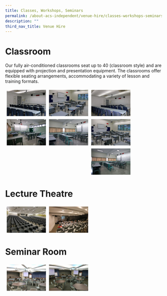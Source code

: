 ```yaml
---
title: Classes, Workshops, Seminars
permalink: /about-acs-independent/venue-hire/classes-workshops-seminars/
description: ""
third_nav_title: Venue Hire
---
```


# Classroom

Our fully air-conditioned classrooms seat up to 40 (classroom style) and are equipped with projection and presentation equipment. The classrooms offer flexible seating arrangements, accommodating a variety of lesson and training formats.

<a href="/images/About%20ACS(I)/Venue%20Hire/Classes,%20Workshops,%20Seminars/Class-Room-IB-BLock_02-300x200.jpg"><img src="/images/About%20ACS(I)/Venue%20Hire/Classes,%20Workshops,%20Seminars/Class-Room-IB-BLock_02-300x200.jpg" style="width:25%;float:left;padding:5px"></a>
<a href="/images/About%20ACS(I)/Venue%20Hire/Classes,%20Workshops,%20Seminars/Class-Room-Junior-BLock_01-300x200.jpg"><img src="/images/About%20ACS(I)/Venue%20Hire/Classes,%20Workshops,%20Seminars/Class-Room-Junior-BLock_01-300x200.jpg" style="width:25%;float:left;padding:5px"></a>
<a href="/images/About%20ACS(I)/Venue%20Hire/Classes,%20Workshops,%20Seminars/Class-Room-IB-BLock_01-300x200.jpg"><img src="/images/About%20ACS(I)/Venue%20Hire/Classes,%20Workshops,%20Seminars/Class-Room-IB-BLock_01-300x200.jpg" style="width:25%;float:left;padding:5px"></a>
<a href="/images/About%20ACS(I)/Venue%20Hire/Classes,%20Workshops,%20Seminars/Class-Room-Secon-Block_02-e1458273521812.jpg"><img src="/images/About%20ACS(I)/Venue%20Hire/Classes,%20Workshops,%20Seminars/Class-Room-Secon-Block_02-e1458273521812.jpg" style="width:25%;float:left;padding:5px"></a>
<a href="/images/About%20ACS(I)/Venue%20Hire/Classes,%20Workshops,%20Seminars/Class-Room-Secon-Block_01-e1458273545344.jpg"><img src="/images/About%20ACS(I)/Venue%20Hire/Classes,%20Workshops,%20Seminars/Class-Room-Secon-Block_01-e1458273545344.jpg" style="width:25%;float:left;padding:5px"></a>
<a href="/images/About%20ACS(I)/Venue%20Hire/Classes,%20Workshops,%20Seminars/Class-Room-Junior-BLock_02-300x200.jpg"><img src="/images/About%20ACS(I)/Venue%20Hire/Classes,%20Workshops,%20Seminars/Class-Room-Junior-BLock_02-300x200.jpg" style="width:25%;float:left;padding:5px"></a>
<a href="/images/About%20ACS(I)/Venue%20Hire/Classes,%20Workshops,%20Seminars/Class-Room-Secon-Block_03-e1458273503647.jpg"><img src="/images/About%20ACS(I)/Venue%20Hire/Classes,%20Workshops,%20Seminars/Class-Room-Secon-Block_03-e1458273503647.jpg" style="width:25%;float:left;padding:5px"></a>
<br clear="left">


# Lecture Theatre

<a href="/images/About%20ACS(I)/Venue%20Hire/Classes,%20Workshops,%20Seminars/LT1_01-5-300x200.jpg"><img src="/images/About%20ACS(I)/Venue%20Hire/Classes,%20Workshops,%20Seminars/LT1_01-5-300x200.jpg" style="width:25%;float:left;padding:5px"></a>
<a href="/images/About%20ACS(I)/Venue%20Hire/Classes,%20Workshops,%20Seminars/LT4_02-1-300x200.jpg"><img src="/images/About%20ACS(I)/Venue%20Hire/Classes,%20Workshops,%20Seminars/LT4_02-1-300x200.jpg" style="width:25%;float:left;padding:5px"></a>
<br clear="left">

# Seminar Room

<a href="/images/About%20ACS(I)/Venue%20Hire/Classes,%20Workshops,%20Seminars/Humanities-Room_02-300x200.jpg"><img src="/images/About%20ACS(I)/Venue%20Hire/Classes,%20Workshops,%20Seminars/Humanities-Room_02-300x200.jpg" style="width:25%;float:left;padding:5px"></a>
<a href="/images/About%20ACS(I)/Venue%20Hire/Classes,%20Workshops,%20Seminars/Humanities-Room_01-300x200.jpg"><img src="/images/About%20ACS(I)/Venue%20Hire/Classes,%20Workshops,%20Seminars/Humanities-Room_01-300x200.jpg" style="width:25%;float:left;padding:5px"></a>
<br clear="left">